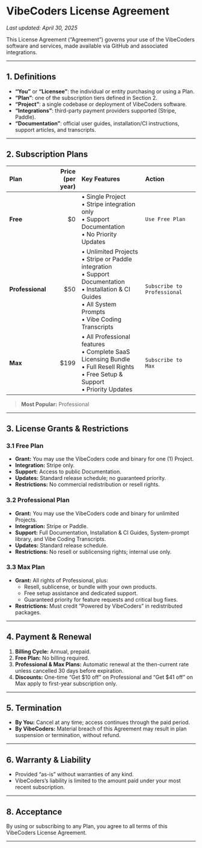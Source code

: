 # VibeCoders License Agreement

_Last updated: April 30, 2025_

This License Agreement (“Agreement”) governs your use of the VibeCoders software and services, made available via GitHub and associated integrations.

---

## 1. Definitions

-   **“You”** or **“Licensee”**: the individual or entity purchasing or using a Plan.
-   **“Plan”**: one of the subscription tiers defined in Section 2.
-   **“Project”**: a single codebase or deployment of VibeCoders software.
-   **“Integrations”**: third-party payment providers supported (Stripe, Paddle).
-   **“Documentation”**: official user guides, installation/CI instructions, support articles, and transcripts.

---

## 2. Subscription Plans

| Plan             | Price (per year) | Key Features                                                                                                                                                         | Action                      |
| :--------------- | ---------------: | :------------------------------------------------------------------------------------------------------------------------------------------------------------------- | :-------------------------- |
| **Free**         |               $0 | • Single Project<br>• Stripe integration only<br>• Support Documentation<br>• No Priority Updates                                                                    | `Use Free Plan`             |
| **Professional** |              $50 | • Unlimited Projects<br>• Stripe or Paddle integration<br>• Support Documentation<br>• Installation & CI Guides<br>• All System Prompts<br>• Vibe Coding Transcripts | `Subscribe to Professional` |
| **Max**          |             $199 | • All Professional features<br>• Complete SaaS Licensing Bundle<br>• Full Resell Rights<br>• Free Setup & Support<br>• Priority Updates                              | `Subscribe to Max`          |

> **Most Popular:** Professional

---

## 3. License Grants & Restrictions

### 3.1 Free Plan

-   **Grant:** You may use the VibeCoders code and binary for one (1) Project.
-   **Integration:** Stripe only.
-   **Support:** Access to public Documentation.
-   **Updates:** Standard release schedule; no guaranteed priority.
-   **Restrictions:** No commercial redistribution or resell rights.

### 3.2 Professional Plan

-   **Grant:** You may use the VibeCoders code and binary for unlimited Projects.
-   **Integration:** Stripe or Paddle.
-   **Support:** Full Documentation, Installation & CI Guides, System-prompt library, and Vibe Coding Transcripts.
-   **Updates:** Standard release schedule.
-   **Restrictions:** No resell or sublicensing rights; internal use only.

### 3.3 Max Plan

-   **Grant:** All rights of Professional, plus:
    -   Resell, sublicense, or bundle with your own products.
    -   Free setup assistance and dedicated support.
    -   Guaranteed priority for feature requests and critical bug fixes.
-   **Restrictions:** Must credit “Powered by VibeCoders” in redistributed packages.

---

## 4. Payment & Renewal

1. **Billing Cycle:** Annual, prepaid.
2. **Free Plan:** No billing required.
3. **Professional & Max Plans:** Automatic renewal at the then-current rate unless cancelled 30 days before expiration.
4. **Discounts:** One-time “Get $10 off” on Professional and “Get $41 off” on Max apply to first-year subscription only.

---

## 5. Termination

-   **By You:** Cancel at any time; access continues through the paid period.
-   **By VibeCoders:** Material breach of this Agreement may result in plan suspension or termination, without refund.

---

## 6. Warranty & Liability

-   Provided “as-is” without warranties of any kind.
-   VibeCoders’s liability is limited to the amount paid under your most recent subscription.

---

## 8. Acceptance

By using or subscribing to any Plan, you agree to all terms of this VibeCoders License Agreement.

---
